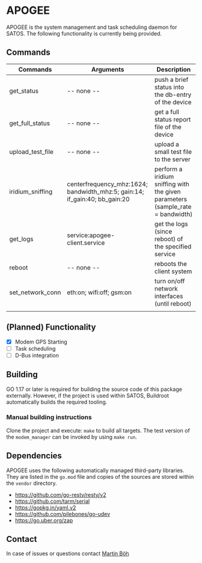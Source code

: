 # APOGEE
APOGEE is the system management and task scheduling daemon for SATOS. The following functionality is currently being provided.

## Commands
| Commands         | Arguments                                 | Description                                          |
|------------------|-------------------------------------------|------------------------------------------------------|
| get_status       | -- none --                                | push a brief status into the db-entry of the device  |
| get_full_status  | -- none --                                | get a full status report file of the device          |
| upload_test_file | -- none --                                | upload a small test file to the server               |
| iridium_sniffing | centerfrequency_mhz:1624; bandwidth_mhz:5; gain:14; if_gain:40; bb_gain:20 | perform a iridium sniffing with the given parameters (sample_rate = bandwidth) |
| get_logs         | service:apogee-client.service             | get the logs (since reboot) of the specified service |
| reboot           | -- none --                                | reboots the client system                            |
| set_network_conn | eth:on; wifi:off; gsm:on                  | turn on/off network interfaces (until reboot)        |
|                  |                                           |                                                      |

## (Planned) Functionality
- [x] Modem GPS Starting
- [ ] Task scheduling
- [ ] D-Bus integration 

## Building
GO 1.17 or later is required for building the source code of this package externally. However, if the project is used within SATOS, Buildroot automatically builds the required tooling.

### Manual building instructions
Clone the project and execute: `make` to build all targets. The test version of the `modem_manager` can be invoked by using `make run`.

## Dependencies
APOGEE uses the following automatically managed third-party libraries. 
They are listed in the `go.mod` file and copies of the sources are stored within the `vendor` directory.
- https://github.com/go-resty/resty/v2
- https://github.com/tarm/serial
- https://gopkg.in/yaml.v2
- https://github.com/pilebones/go-udev
- https://go.uber.org/zap

## Contact
In case of issues or questions contact [Martin Böh](mailto:contact@martb.dev)
